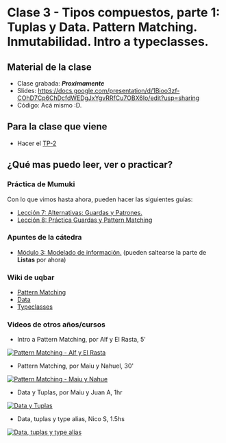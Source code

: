 # Clase 3 - Tipos compuestos, parte 1: Tuplas y Data. Pattern Matching. Inmutabilidad. Intro a typeclasses.

## Material de la clase

- Clase grabada: _**Proximamente**_
- Slides: https://docs.google.com/presentation/d/1Bioo3zf-COhD7Cp6ChDcfdWEDgJxYgvRRfCu7OBX6Io/edit?usp=sharing
- Código: Acá mismo :D.

## Para la clase que viene

- Hacer el [TP-2](https://classroom.github.com/g/2KxkF6U-)

## ¿Qué mas puedo leer, ver o practicar?

### Práctica de Mumuki

Con lo que vimos hasta ahora, pueden hacer las siguientes guías:
- [Lección 7: Alternativas: Guardas y Patrones.](https://mumuki.io/pdep-utn/lessons/694-programacion-funcional-alternativas-guardas-y-patrones)
- [Lección 8: Práctica Guardas y Pattern Matching](https://mumuki.io/pdep-utn/lessons/741-programacion-funcional-practica-guardas-y-pattern-matching)

### Apuntes de la cátedra

- [Módulo 3: Modelado de información.](https://drive.google.com/open?id=11C2UAbP70dP7sTID-ZxJm_a-5ypKxQUEuZr6GVk5yFI) (pueden saltearse la parte de **Listas** por ahora)

### Wiki de uqbar

- [Pattern Matching](https://wiki.uqbar.org/wiki/articles/pattern-matching-en-haskell.html)
- [Data](https://wiki.uqbar.org/wiki/articles/data--definiendo-nuestros-tipos-en-haskell.html)
- [Typeclasses](https://wiki.uqbar.org/wiki/articles/typeclasses.html)

### Videos de otros años/cursos

- Intro a Pattern Matching, por Alf y El Rasta, 5'

[![Pattern Matching - Alf y El Rasta](https://img.youtube.com/vi/OaPxc03WVTU/0.jpg)](https://youtu.be/OaPxc03WVTU "Pattern Matching - Alf y El Rasta")

- Pattern Matching, por Maiu y Nahuel, 30'

[![Pattern Matching - Maiu y Nahue](https://img.youtube.com/vi/TIo7c4hWZi0/0.jpg)](https://youtu.be/TIo7c4hWZi0 "Pattern Matching - Maiu y Nahue")

- Data y Tuplas, por Maiu y Juan A, 1hr

[![Data y Tuplas](https://img.youtube.com/vi/6tEGnH_FYGY/0.jpg)](https://youtu.be/6tEGnH_FYGY "Data y Tuplas")

- Data, tuplas y type alias, Nico S, 1.5hs

[![Data, tuplas y type alias](https://img.youtube.com/vi/KTSmeW54yJE/0.jpg)](https://youtu.be/KTSmeW54yJE "Data, tuplas y type alias")